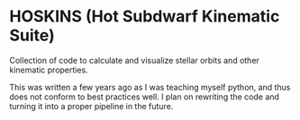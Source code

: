 # HOSKINS (Hot Subdwarf Kinematic Suite)


Collection of code to calculate and visualize stellar orbits and other kinematic properties.

This was written a few years ago as I was teaching myself python, and thus does not conform to best practices well. I plan on rewriting the code and turning it into a proper pipeline in the future.
